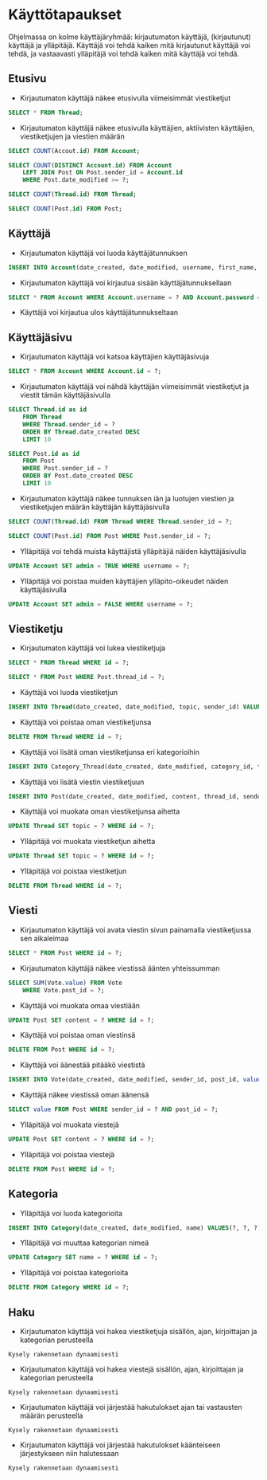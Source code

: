 # Käyttötapaukset

Ohjelmassa on kolme käyttäjäryhmää: kirjautumaton käyttäjä, (kirjautunut) käyttäjä ja ylläpitäjä. Käyttäjä voi tehdä kaiken mitä kirjautunut käyttäjä voi tehdä, ja vastaavasti ylläpitäjä voi tehdä kaiken mitä käyttäjä voi tehdä.

## Etusivu

* Kirjautumaton käyttäjä näkee etusivulla viimeisimmät viestiketjut
```SQL
SELECT * FROM Thread;
```
* Kirjautumaton käyttäjä näkee etusivulla käyttäjien, aktiivisten käyttäjien, viestiketjujen ja viestien määrän
```SQL
SELECT COUNT(Accout.id) FROM Account;

SELECT COUNT(DISTINCT Account.id) FROM Account
	LEFT JOIN Post ON Post.sender_id = Account.id
	WHERE Post.date_modified >= ?;

SELECT COUNT(Thread.id) FROM Thread;

SELECT COUNT(Post.id) FROM Post;
```

## Käyttäjä

* Kirjautumaton käyttäjä voi luoda käyttäjätunnuksen
```SQL
INSERT INTO Account(date_created, date_modified, username, first_name, surname, password, email, admin) VALUES(?, ?, ?, ?, ?, ?, ?, FALSE);
```
* Kirjautumaton käyttäjä voi kirjautua sisään käyttäjätunnuksellaan
```SQL
SELECT * FROM Account WHERE Account.username = ? AND Account.password = ?;
```
* Käyttäjä voi kirjautua ulos käyttäjätunnukseltaan

## Käyttäjäsivu

* Kirjautumaton käyttäjä voi katsoa käyttäjien käyttäjäsivuja
```SQL
SELECT * FROM Account WHERE Account.id = ?;
```
* Kirjautumaton käyttäjä voi nähdä käyttäjän viimeisimmät viestiketjut ja viestit tämän käyttäjäsivulla
```SQL
SELECT Thread.id as id
	FROM Thread
	WHERE Thread.sender_id = ?
	ORDER BY Thread.date_created DESC
	LIMIT 10

SELECT Post.id as id
	FROM Post
	WHERE Post.sender_id = ?
	ORDER BY Post.date_created DESC
	LIMIT 10
```
* Kirjautumaton käyttäjä näkee tunnuksen iän ja luotujen viestien ja viestiketjujen määrän käyttäjän käyttäjäsivulla
```SQL
SELECT COUNT(Thread.id) FROM Thread WHERE Thread.sender_id = ?;

SELECT COUNT(Post.id) FROM Post WHERE Post.sender_id = ?;
```
* Ylläpitäjä voi tehdä muista käyttäjistä ylläpitäjiä näiden käyttäjäsivulla
```SQL
UPDATE Account SET admin = TRUE WHERE username = ?;
```
* Ylläpitäjä voi poistaa muiden käyttäjien ylläpito-oikeudet näiden käyttäjäsivulla
```SQL
UPDATE Account SET admin = FALSE WHERE username = ?;
```

## Viestiketju

* Kirjautumaton käyttäjä voi lukea viestiketjuja
```SQL
SELECT * FROM Thread WHERE id = ?;

SELECT * FROM Post WHERE Post.thread_id = ?;
```
* Käyttäjä voi luoda viestiketjun
```SQL
INSERT INTO Thread(date_created, date_modified, topic, sender_id) VALUES(?, ?, ?, ?);
```
* Käyttäjä voi poistaa oman viestiketjunsa
```SQL
DELETE FROM Thread WHERE id = ?;
```
* Käyttäjä voi lisätä oman viestiketjunsa eri kategorioihin
```SQL
INSERT INTO Category_Thread(date_created, date_modified, category_id, thread_id) VALUES(?, ?, ?, ?);
```
* Käyttäjä voi lisätä viestin viestiketjuun
```SQL
INSERT INTO Post(date_created, date_modified, content, thread_id, sender_id) VALUES(?, ?, ?, ?, ?);
```
* Käyttäjä voi muokata oman viestiketjunsa aihetta
```SQL
UPDATE Thread SET topic = ? WHERE id = ?;
```
* Ylläpitäjä voi muokata viestiketjun aihetta
```SQL
UPDATE Thread SET topic = ? WHERE id = ?;
```
* Ylläpitäjä voi poistaa viestiketjun
```SQL
DELETE FROM Thread WHERE id = ?;
```

## Viesti

* Kirjautumaton käyttäjä voi avata viestin sivun painamalla viestiketjussa sen aikaleimaa
```SQL
SELECT * FROM Post WHERE id = ?;
```
* Kirjautumaton käyttäjä näkee viestissä äänten yhteissumman
```SQL
SELECT SUM(Vote.value) FROM Vote
	WHERE Vote.post_id = ?;
```
* Käyttäjä voi muokata omaa viestiään
```SQL
UPDATE Post SET content = ? WHERE id = ?;
```
* Käyttäjä voi poistaa oman viestinsä
```SQL
DELETE FROM Post WHERE id = ?;
```
* Käyttäjä voi äänestää pitääkö viestistä
```SQL
INSERT INTO Vote(date_created, date_modified, sender_id, post_id, value) VALUES(?, ?, ?, ?, ?);
```
* Käyttäjä näkee viestissä oman äänensä
```SQL
SELECT value FROM Post WHERE sender_id = ? AND post_id = ?;
```
* Ylläpitäjä voi muokata viestejä
```SQL
UPDATE Post SET content = ? WHERE id = ?;
```
* Ylläpitäjä voi poistaa viestejä
```SQL
DELETE FROM Post WHERE id = ?;
```

## Kategoria

* Ylläpitäjä voi luoda kategorioita
```SQL
INSERT INTO Category(date_created, date_modified, name) VALUES(?, ?, ?);
```
* Ylläpitäjä voi muuttaa kategorian nimeä
```SQL
UPDATE Category SET name = ? WHERE id = ?;
```
* Ylläpitäjä voi poistaa kategorioita
```SQL
DELETE FROM Category WHERE id = ?;
```

## Haku

* Kirjautumaton käyttäjä voi hakea viestiketjuja sisällön, ajan, kirjoittajan ja kategorian perusteella
```
Kysely rakennetaan dynaamisesti
```
* Kirjautumaton käyttäjä voi hakea viestejä sisällön, ajan, kirjoittajan ja kategorian perusteella
```
Kysely rakennetaan dynaamisesti
```
* Kirjautumaton käyttäjä voi järjestää hakutulokset ajan tai vastausten määrän perusteella
```
Kysely rakennetaan dynaamisesti
```
* Kirjautumaton käyttäjä voi järjestää hakutulokset käänteiseen järjestykseen niin halutessaan
```
Kysely rakennetaan dynaamisesti
```